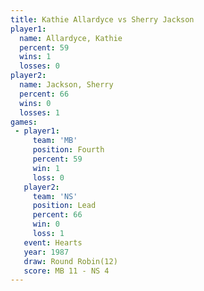 ```yaml
---
title: Kathie Allardyce vs Sherry Jackson
player1:                 
  name: Allardyce, Kathie
  percent: 59            
  wins: 1                
  losses: 0              
player2:                 
  name: Jackson, Sherry  
  percent: 66            
  wins: 0                
  losses: 1              
games:
 - player1:          
     team: 'MB'      
     position: Fourth
     percent: 59     
     win: 1          
     loss: 0         
   player2:        
     team: 'NS'    
     position: Lead
     percent: 66   
     win: 0        
     loss: 1       
   event: Hearts        
   year: 1987           
   draw: Round Robin(12)
   score: MB 11 - NS 4  
---
```

